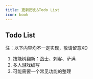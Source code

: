 ```yaml
---
title: 更新历史&Todo List
icon: book
---
```



## Todo List
注：以下内容均不一定实现，敬请留意XD

1. 技能树翻新：战士、刺客、萨满
2. 多人游戏编写
3. 可能需要一个常见功能的整理